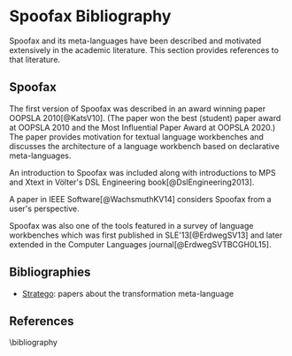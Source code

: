 # Spoofax Bibliography

Spoofax and its meta-languages have been described and motivated extensively in the academic literature.
This section provides references to that literature.

## Spoofax

The first version of Spoofax was described in an award winning paper OOPSLA 2010[@KatsV10].
(The paper won the best (student) paper award at OOPSLA 2010 and the Most Influential Paper Award at OOPSLA 2020.)
The paper provides motivation for textual language workbenches and discusses the architecture of a language workbench based on declarative meta-languages.

An introduction to Spoofax was included along with introductions to MPS and Xtext in Völter's DSL Engineering book[@DslEngineering2013].

A paper in IEEE Software[@WachsmuthKV14] considers Spoofax from a user's perspective.

Spoofax was also one of the tools featured in a survey of language workbenches which was first published in SLE'13[@ErdwegSV13] and later extended in the Computer Languages journal[@ErdwegSVTBCGH0L15].

## Bibliographies

- [Stratego](stratego.md): papers about the transformation meta-language

## References

\bibliography
